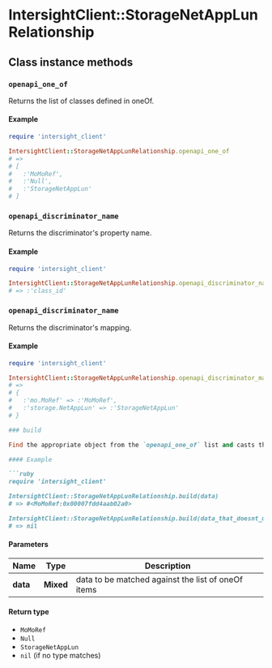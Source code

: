 # IntersightClient::StorageNetAppLunRelationship

## Class instance methods

### `openapi_one_of`

Returns the list of classes defined in oneOf.

#### Example

```ruby
require 'intersight_client'

IntersightClient::StorageNetAppLunRelationship.openapi_one_of
# =>
# [
#   :'MoMoRef',
#   :'Null',
#   :'StorageNetAppLun'
# ]
```

### `openapi_discriminator_name`

Returns the discriminator's property name.

#### Example

```ruby
require 'intersight_client'

IntersightClient::StorageNetAppLunRelationship.openapi_discriminator_name
# => :'class_id'
```

### `openapi_discriminator_name`

Returns the discriminator's mapping.

#### Example

```ruby
require 'intersight_client'

IntersightClient::StorageNetAppLunRelationship.openapi_discriminator_mapping
# =>
# {
#   :'mo.MoRef' => :'MoMoRef',
#   :'storage.NetAppLun' => :'StorageNetAppLun'
# }

### build

Find the appropriate object from the `openapi_one_of` list and casts the data into it.

#### Example

```ruby
require 'intersight_client'

IntersightClient::StorageNetAppLunRelationship.build(data)
# => #<MoMoRef:0x00007fdd4aab02a0>

IntersightClient::StorageNetAppLunRelationship.build(data_that_doesnt_match)
# => nil
```

#### Parameters

| Name | Type | Description |
| ---- | ---- | ----------- |
| **data** | **Mixed** | data to be matched against the list of oneOf items |

#### Return type

- `MoMoRef`
- `Null`
- `StorageNetAppLun`
- `nil` (if no type matches)

